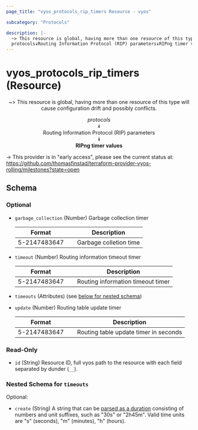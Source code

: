 ```yaml
---
page_title: "vyos_protocols_rip_timers Resource - vyos"

subcategory: "Protocols"

description: |- 
  ~> This resource is global, having more than one resource of this type will cause configuration drift and possibly conflicts.
  protocols⯯Routing Information Protocol (RIP) parameters⯯RIPng timer values
---
```


# vyos_protocols_rip_timers (Resource)
<center>

~> This resource is global, having more than one resource of this type will cause configuration drift and possibly conflicts.

*protocols*  
⯯  
Routing Information Protocol (RIP) parameters  
⯯  
**RIPng timer values**


</center>

-> This provider is in "early access", please see the current status at: https://github.com/thomasfinstad/terraform-provider-vyos-rolling/milestones?state=open

## Schema

### Optional

- `garbage_collection` (Number) Garbage collection timer

    |Format        &emsp;|Description             |
    |----------------|--------------------------|
    |5-2147483647  &emsp;|Garbage colletion time  |
- `timeout` (Number) Routing information timeout timer

    |Format        &emsp;|Description                        |
    |----------------|-------------------------------------|
    |5-2147483647  &emsp;|Routing information timeout timer  |
- `timeouts` (Attributes) (see [below for nested schema](#nestedatt--timeouts))
- `update` (Number) Routing table update timer

    |Format        &emsp;|Description                            |
    |----------------|-----------------------------------------|
    |5-2147483647  &emsp;|Routing table update timer in seconds  |

### Read-Only

- `id` (String) Resource ID, full vyos path to the resource with each field separated by dunder (`__`).

<a id="nestedatt--timeouts"></a>
### Nested Schema for `timeouts`

Optional:

- `create` (String) A string that can be [parsed as a duration](https://pkg.go.dev/time#ParseDuration) consisting of numbers and unit suffixes, such as &#34;30s&#34; or &#34;2h45m&#34;. Valid time units are &#34;s&#34; (seconds), &#34;m&#34; (minutes), &#34;h&#34; (hours).  
